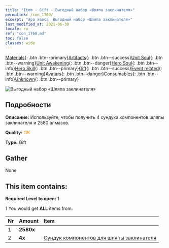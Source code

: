 ```yaml
---
title: "Item - Gift - Выгодный набор «Шляпа заклинателя»"
permalink: /con_1760/
excerpt: "Эра хаоса  Выгодный набор «Шляпа заклинателя»"
last_modified_at: 2021-06-30
locale: ru
ref: "con_1760.md"
toc: false
classes: wide
---
```

 [Materials](/ItemsRU/){: .btn .btn--primary}[Artifacts](/ItemsRU/Artifacts/){: .btn .btn--success}[Unit Soul](/ItemsRU/UnitSoul/){: .btn .btn--warning}[Unit Awakening](/ItemsRU/UnitAwakening/){: .btn .btn--danger}[Hero Soul](/ItemsRU/HeroSoul/){: .btn .btn--info}[Hero Skill](/ItemsRU/HeroSkill/){: .btn .btn--primary}[Gift](/ItemsRU/Gift/){: .btn .btn--success}[Event related](/ItemsRU/Events/){: .btn .btn--warning}[Avatars](/ItemsRU/Avatars/){: .btn .btn--danger}[Consumables](/ItemsRU/Consumables/){: .btn .btn--info}[Unknown](/ItemsRU/Unknown/){: .btn .btn--primary}

 ![Выгодный набор «Шляпа заклинателя»](/images/t/i_907376.png)

## Подробности
 **Описание:** Используйте, чтобы получить 4 сундука компонентов шляпы заклинателя и 2580 алмазов.

 **Quality:** <span style="color: #FF8C00">OK</span>

 **Type:** Gift

## Gather

  None

## This item contains:

 **Required Level to open:** 1

 1 You would get **ALL** items  from:

  | Nr | Amount |     Item    |
  |:---|:-------|:------------|
  | 1 |  **2580x** | <i class="fas fa-gem"/> |  | 
  | 2 |  **4x** | [Сундук компонентов для шляпы заклинателя](/ItemsRU/con_1359/) |  | 
